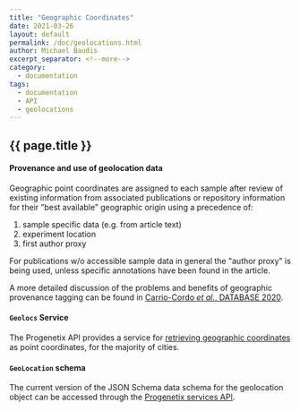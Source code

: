 ```yaml
---
title: "Geographic Coordinates"
date: 2021-03-26
layout: default
permalink: /doc/geolocations.html
author: Michael Baudis
excerpt_separator: <!--more-->
category:
  - documentation
tags:
  - documentation
  - API
  - geolocations
---
```


## {{ page.title }}
#### Provenance and use of geolocation data

Geographic point coordinates are assigned to each sample after review of existing information from associated publications or repository information for their ”best available” geographic origin using a precedence of:  
1. sample specific data (e.g. from article text)
2. experiment location
3. first author proxy

<!--more-->

For publications w/o accessible sample data in general the "author proxy" is being used, unless specific annotations have been found in the article.

A more detailed discussion of the problems and benefits of geographic provenance tagging can be found in [Carrio-Cordo _et al._, DATABASE 2020](https://academic.oup.com/database/article/doi/10.1093/database/baaa009/5812711).

#### `Geolocs` Service

The Progenetix API provides a service for [retrieving geographic coordinates](/doc/services/geolocations.html) as point coordinates, for the majority of cities.

#### `GeoLocation` schema

The current version of the JSON Schema data schema for the geolocation object can be accessed through the [Progenetix services API](https://progenetix.org/services/schemas/GeoLocation/).
